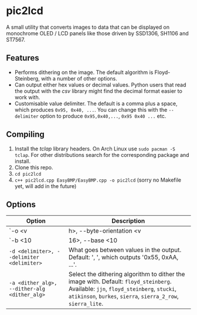 # pic2lcd

A small utility that converts images to data that can be displayed on monochrome OLED / LCD panels like those driven by SSD1306, SH1106 and ST7567.

## Features

- Performs dithering on the image. The default algorithm is Floyd-Steinberg, with a number of other options.
- Can output either hex values or decimal values. Python users that read the output with the *csv* library might find the decimal format easier to work with.
- Customisable value delimiter. The default is a comma plus a space, which produces `0x95, 0x40, ...`. You can change this with the `--delimiter` option to produce `0x95,0x40,...`, `0x95 0x40 ...` etc.

## Compiling

1. Install the *tclap* library headers. On Arch Linux use `sudo pacman -S tclap`. For other distributions search for the corresponding package and install.
2. Clone this repo.
3. `cd pic2lcd`
4. `c++ pic2lcd.cpp EasyBMP/EasyBMP.cpp -o pic2lcd` (sorry no Makefile yet, will add in the future)

## Options

| Option                                       | Description                                                  |
| -------------------------------------------- | ------------------------------------------------------------ |
| `-o <v|h>, --byte-orientation <v|h>`         | Whether bytes are v (vertical) or h (horizontal) in the display's RAM. Default is vertical, which works for SSD1306 and SH1106. ST7920 needs to use horizontal. |
| `-b <10|16>, --base <10|16>`                 | Which numerical base to use in the output. Can be 10 (decimal) or 16 (hex). Default is hex. |
| `-d <delimiter>, --delimiter <delimiter>`    | What goes between values in the output. Default: ', ', which outputs '0x55, 0xAA, ...'. |
| `-a <dither_alg>, --dither-alg <dither_alg>` | Select the dithering algorithm to dither the image with. Default: `floyd_steinberg`. Available: `jjn`, `floyd_steinberg`, `stucki`, `atikinson`, `burkes`, `sierra`, `sierra_2_row`, `sierra_lite`. |

